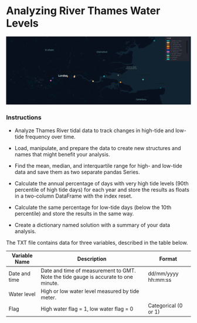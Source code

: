 # Analyzing River Thames Water Levels
![](locations.png)


### Instructions 

- Analyze Thames River tidal data to track changes in high-tide and low-tide frequency over time.

- Load, manipulate, and prepare the data to create new structures and names that might benefit your analysis.

- Find the mean, median, and interquartile range for high- and low-tide data and save them as two separate pandas Series.

- Calculate the annual percentage of days with very high tide levels (90th percentile of high tide days) for each year and store the results as floats in a two-column DataFrame with the index reset.

- Calculate the same percentage for low-tide days (below the 10th percentile) and store the results in the same way.

- Create a dictionary named solution with a summary of your data analysis.


The TXT file contains data for three variables, described in the table below. 

| Variable Name | Description | Format |
| ------------- | ----------- | ------ |
| Date and time | Date and time of measurement to GMT. Note the tide gauge is accurate to one minute. | dd/mm/yyyy hh:mm:ss |
| Water level | High or low water level measured by tide meter.| 
| Flag | High water flag = 1, low water flag = 0 | Categorical (0 or 1) |

